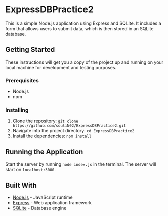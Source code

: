 # ExpressDBPractice2

This is a simple Node.js application using Express and SQLite. It includes a form that allows users to submit data, which is then stored in an SQLite database.

## Getting Started

These instructions will get you a copy of the project up and running on your local machine for development and testing purposes.

### Prerequisites

- Node.js
- npm

### Installing

1. Clone the repository: `git clone https://github.com/souliN02/ExpressDBPractice2.git`
2. Navigate into the project directory: `cd ExpressDBPractice2`
3. Install the dependencies: `npm install`

## Running the Application

Start the server by running `node index.js` in the terminal. The server will start on `localhost:3000`.

## Built With

- [Node.js](https://nodejs.org/en/) - JavaScript runtime
- [Express](https://expressjs.com/) - Web application framework
- [SQLite](https://www.sqlite.org/index.html) - Database engine
